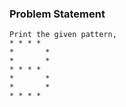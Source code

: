 ### Problem Statement

```plaintext
Print the given pattern,
* * * *
*       *
*       *
* * * *
*       *
*       *
* * * *
```
